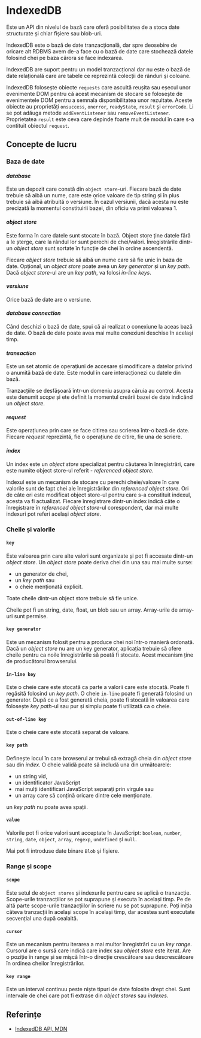 # IndexedDB

Este un API din nivelul de bază care oferă posibilitatea de a stoca date structurate și chiar fișiere sau blob-uri.

IndexedDB este o bază de date tranzacțională, dar spre deosebire de oricare alt RDBMS avem de-a face cu o bază de date care stochează datele folosind chei pe baza cărora se face indexarea.

IndexedDB are suport pentru un model tranzacțional dar nu este o bază de date relațională care are tabele ce reprezintă colecții de rânduri și coloane.

IndexedDB folosește obiecte `requests` care ascultă reușita sau eșecul unor evenimente DOM pentru că acest mecanism de stocare se folosește de evenimentele DOM pentru a semnala disponibilitatea unor rezultate. Aceste obiecte au proprietăți `onsuccess`, `onerror`, `readyState`, `result` și `errorCode`. Li se pot adăuga metode `addEventListener` sau `removeEventListener`. Proprietatea `result` este ceva care depinde foarte mult de modul în care s-a contituit obiectul `request`.


## Concepte de lucru

### Baza de date

#### *database*

Este un depozit care constă din `object store`-uri. Fiecare bază de date trebuie să aibă un nume, care este orice valoare de tip string și în plus trebuie să aibă atribuită o versiune. În cazul versiunii, dacă acesta nu este precizată la momentul constituirii bazei, din oficiu va primi valoarea 1.

#### *object store*

Este forma în care datele sunt stocate în bază. Object store ține datele fără a le șterge, care la rândul lor sunt perechi de chei/valori. Înregistrările dintr-un *object store* sunt sortate în funcție de chei în ordine ascendentă.

Fiecare *object store* trebuie să aibă un nume care să fie unic în baza de date. Opțional, un *object store* poate avea un *key generator* și un *key path*. Dacă *object store*-ul are un *key path*, va folosi *in-line keys*.

#### *versiune*

Orice bază de date are o versiune.

#### *database connection*

Când deschizi o bază de date, spui că ai realizat o conexiune la aceas bază de date. O bază de date poate avea mai multe conexiuni deschise în același timp.

#### *transaction*

Este un set atomic de operațiuni de accesare și modificare a datelor privind o anumită bază de date. Este modul în care interacționezi cu datele din bază.

Tranzacțiile se desfășoară într-un domeniu asupra căruia au control. Acesta este denumit *scope* și ete definit la momentul creării bazei de date indicând un *object store*.

#### *request*

Este operațiunea prin care se face citirea sau scrierea într-o bază de date. Fiecare *request* reprezintă, fie o operațiune de citire, fie una de scriere.

#### *index*

Un index este un *object store* specializat pentru căutarea în înregistrări, care este numite object store-ul referit - *referenced object store*.

Indexul este un mecanism de stocare cu perechi cheie/valoare în care valorile sunt de fapt chei ale înregistrărilor din *referenced object store*. Ori de câte ori este modificat object store-ul pentru care s-a constituit indexul, acesta va fi actualizat. Fiecare înregistrare dintr-un index indică câte o înregistrare în *referenced object store*-ul corespondent, dar mai multe indexuri pot referi același *object store*.

### Cheile și valorile

#### `key`

Este valoarea prin care alte valori sunt organizate și pot fi accesate dintr-un *object store*. Un *object store* poate deriva chei din una sau mai multe surse:
- un generator de chei,
- un *key path* sau
- o cheie menționată explicit.

Toate cheile dintr-un object store trebuie să fie unice.

Cheile pot fi un string, date, float, un blob sau un array. Array-urile de array-uri sunt permise.

#### `key generator`

Este un mecanism folosit pentru a produce chei noi într-o manieră ordonată. Dacă un *object store* nu are un key generator, aplicația trebuie să ofere cheile pentru ca noile înregistrările să poată fi stocate. Acest mecanism ține de producătorul browserului.

#### `in-line key`

Este o cheie care este stocată ca parte a valorii care este stocată. Poate fi regăsită folosind un *key path*. O cheie `in-line` poate fi generată folosind un generator. După ce a fost generată cheia, poate fi stocată în valoarea care folosește *key path*-ul sau pur și simplu poate fi utilizată ca o cheie.

#### `out-of-line key`

Este o cheie care este stocată separat de valoare.

#### `key path`

Definește locul în care browserul ar trebui să extragă cheia din *object store* sau din *index*. O cheie validă poate să includă una din următoarele:

- un string vid,
- un identificator JavaScript
- mai mulți identificari JavaScript separați prin virgule sau
- un array care să conțină oricare dintre cele menționate.

un *key path* nu poate avea spații.

#### `value`

Valorile pot fi orice valori sunt acceptate în JavaScript: `boolean`, `number`, `string`, `date`, `object`, `array`, `regexp`, `undefined` și `null`.

Mai pot fi introduse date binare `Blob` și fișiere.

### Range și scope

#### `scope`

Este setul de `object stores` și indexurile pentru care se aplică o tranzacție. Scope-urile tranzacțiilor se pot suprapune și executa în același timp. Pe de altă parte scope-urile tranzacțiilor în scriere nu se pot suprapune. Poți iniția câteva tranzacții în același scope în același timp, dar acestea sunt executate secvențial una după cealaltă.

#### `cursor`

Este un mecanism pentru iterarea a mai multor înregistrări cu un *key range*. Cursorul are o sursă care indică care index sau *object store* este iterat. Are o poziție în range și se mișcă într-o direcție crescătoare sau descrescătoare în ordinea cheilor înregistrărilor.

#### `key range`

Este un interval continuu peste niște tipuri de date folosite drept chei. Sunt intervale de chei care pot fi extrase din *object stores* sau *indexes*.

## Referințe

- [IndexedDB API, MDN](https://developer.mozilla.org/en-US/docs/Web/API/IndexedDB_API)
